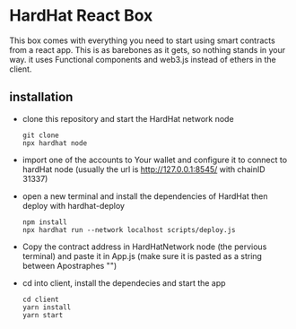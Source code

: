 # HardHat React Box

This box comes with everything you need to start using smart contracts from a react app. This is as barebones as it gets, so nothing stands in your way. it uses Functional components and web3.js instead of ethers in the client.

## installation

- clone this repository and start the HardHat network node

  ```
  git clone
  npx hardhat node
  ```

- import one of the accounts to Your wallet and configure it to connect to hardHat node (usually the url is http://127.0.0.1:8545/ with chainID 31337)

- open a new terminal and install the dependencies of HardHat then deploy with hardhat-deploy

  ```
  npm install
  npx hardhat run --network localhost scripts/deploy.js
  ```

- Copy the contract address in HardHatNetwork node (the pervious terminal) and paste it in App.js (make sure it is pasted as a string between Apostraphes "")
- cd into client, install the dependecies and start the app

  ```
  cd client
  yarn install
  yarn start
  ```
